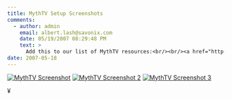 ```yaml
---
title: MythTV Setup Screenshots
comments:
  - author: admin
    email: albert.lash@savonix.com
    date: 05/19/2007 08:29:48 PM
    text: >
      Add this to our list of MythTV resources:<br/><br/><a href="http://timgray.blogspot.com/2007/05/mythtv-escapades-or-how-to-drive.html" rel="nofollow">http://timgray.blogspot.com/2007/05/mythtv-escapades-or-how-to-drive.html</a> 
date: 2007-05-18
---
```

<a rel='lightbox' href='http://www-sa.evenserver.com/s/img/2007/05/p1010056.JPG' title='MythTV Screenshot'>
<img src='http://www-sa.evenserver.com/s/img/2007/05/p1010056.thumbnail.JPG' alt='MythTV Screenshot' /></a>

<a  rel='lightbox' href='http://www-sa.evenserver.com/s/img/2007/05/p1010057.JPG' title='MythTV Screenshot 2'>
<img src='http://www-sa.evenserver.com/s/img/2007/05/p1010057.thumbnail.JPG' alt='MythTV Screenshot 2' /></a>

<a  rel='lightbox' href='http://www-sa.evenserver.com/s/img/2007/05/p1010058.JPG' title='MythTV Screenshot 3'>
<img src='http://www-sa.evenserver.com/s/img/2007/05/p1010058.thumbnail.JPG' alt='MythTV Screenshot 3' /></a>

¥

